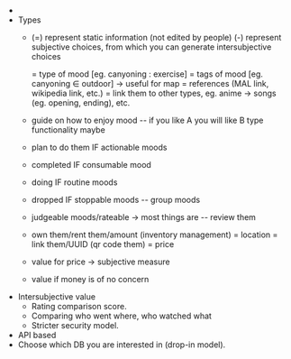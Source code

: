 -
- Types
	- (=) represent static information (not edited by people)
	  (-) represent subjective choices, from which you can generate intersubjective choices
	  
	  = type of mood [eg. canyoning : exercise]
	  = tags of mood [eg. canyoning ∈ outdoor] -> useful for map
	  = references (MAL link, wikipedia link, etc.)
	  = link them to other types, eg. anime -> songs (eg. opening, ending), etc.
	- guide on how to enjoy mood
	  -- if you like A you will like B type functionality maybe
	- plan to do them IF actionable moods
	- completed IF consumable mood
	- doing IF routine moods
	- dropped IF stoppable moods
	  -- group moods
	- judgeable moods/rateable -> most things are
	  -- review them
	- own them/rent them/amount (inventory management)
	  = location
	  = link them/UUID (qr code them)
	  = price
	- value for price -> subjective measure
	- value if money is of no concern
- Intersubjective value
	- Rating comparison score.
	- Comparing who went where, who watched what
	- Stricter security model.
- API based
- Choose which DB you are interested in (drop-in model).